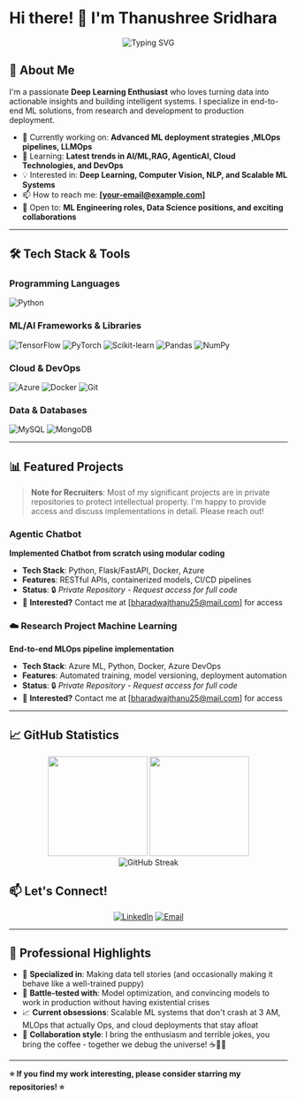 # Hi there! 👋 I'm Thanushree Sridhara

<div align="center">
  <img src="https://readme-typing-svg.herokuapp.com?font=Fira+Code&size=30&duration=3000&pause=1000&color=2F81F7&center=true&vCenter=true&width=600&lines=Deep+Learning+Enthusiast;Interested+in+MLOps;Always+Learning+New+Things!" alt="Typing SVG" />
</div>

## 🚀 About Me

I'm a passionate **Deep Learning Enthusiast** who loves turning data into actionable insights and building intelligent systems. I specialize in end-to-end ML solutions, from research and development to production deployment.

- 🔭 Currently working on: **Advanced ML deployment strategies ,MLOps pipelines, LLMOps**
- 🌱 Learning: **Latest trends in AI/ML,RAG, AgenticAI, Cloud Technologies, and DevOps**
- 💡 Interested in: **Deep Learning, Computer Vision, NLP, and Scalable ML Systems**
- 📫 How to reach me: **[your-email@example.com]** 
- 💼 Open to: **ML Engineering roles, Data Science positions, and exciting collaborations**

---

## 🛠️ Tech Stack & Tools

### Programming Languages
![Python](https://img.shields.io/badge/Python-3776AB?style=for-the-badge&logo=python&logoColor=white)

### ML/AI Frameworks & Libraries
![TensorFlow](https://img.shields.io/badge/TensorFlow-FF6F00?style=for-the-badge&logo=tensorflow&logoColor=white)
![PyTorch](https://img.shields.io/badge/PyTorch-EE4C2C?style=for-the-badge&logo=pytorch&logoColor=white)
![Scikit-learn](https://img.shields.io/badge/scikit_learn-F7931E?style=for-the-badge&logo=scikit-learn&logoColor=white)
![Pandas](https://img.shields.io/badge/Pandas-150458?style=for-the-badge&logo=pandas&logoColor=white)
![NumPy](https://img.shields.io/badge/NumPy-013243?style=for-the-badge&logo=numpy&logoColor=white)

### Cloud & DevOps
![Azure](https://img.shields.io/badge/Microsoft_Azure-0089D0?style=for-the-badge&logo=microsoft-azure&logoColor=white)
![Docker](https://img.shields.io/badge/Docker-2496ED?style=for-the-badge&logo=docker&logoColor=white)
![Git](https://img.shields.io/badge/Git-F05032?style=for-the-badge&logo=git&logoColor=white)

### Data & Databases
![MySQL](https://img.shields.io/badge/MySQL-4479A1?style=for-the-badge&logo=mysql&logoColor=white)
![MongoDB](https://img.shields.io/badge/MongoDB-47A248?style=for-the-badge&logo=mongodb&logoColor=white)


---

## 📊 Featured Projects

> **Note for Recruiters**: Most of my significant projects are in private repositories to protect intellectual property. I'm happy to provide access and discuss implementations in detail. Please reach out!

### Agentic Chatbot 
**Implemented Chatbot from scratch using modular coding**
- **Tech Stack**: Python, Flask/FastAPI, Docker, Azure
- **Features**: RESTful APIs, containerized models, CI/CD pipelines
- **Status**: 🔒 *Private Repository - Request access for full code*
- 📧 **Interested?** Contact me at [bharadwajthanu25@mail.com] for access

### ☁️ Research Project Machine Learning
**End-to-end MLOps pipeline implementation**
- **Tech Stack**: Azure ML, Python, Docker, Azure DevOps
- **Features**: Automated training, model versioning, deployment automation
- **Status**: 🔒 *Private Repository - Request access for full code*
- 📧 **Interested?** Contact me at [bharadwajthanu25@mail.com] for access



---

## 📈 GitHub Statistics

<div align="center">
  <img height="180em" src="https://github-readme-stats.vercel.app/api?username=thanubharadwaj&show_icons=true&theme=tokyonight&include_all_commits=true&count_private=true"/>
  <img height="180em" src="https://github-readme-stats.vercel.app/api/top-langs/?username=thanubharadwaj&layout=compact&langs_count=7&theme=tokyonight"/>
</div>

<div align="center">
  <img src="https://github-readme-streak-stats.herokuapp.com/?user=thanubharadwaj&theme=tokyonight" alt="GitHub Streak"/>
</div>

## 📫 Let's Connect!

<div align="center">
  
[![LinkedIn](https://img.shields.io/badge/LinkedIn-0077B5?style=for-the-badge&logo=linkedin&logoColor=white)](https://www.linkedin.com/in/thanushree-sridhara/)
[![Email](https://img.shields.io/badge/Email-D14836?style=for-the-badge&logo=gmail&logoColor=white)](mailto:bharadwajthanu25@gmail.com)

</div>

---

## 💼 Professional Highlights

- 🎯 **Specialized in**: Making data tell stories (and occasionally making it behave like a well-trained puppy)
- 🔧 **Battle-tested with**: Model optimization, and convincing models to work in production without having existential crises  
- 📈 **Current obsessions**: Scalable ML systems that don't crash at 3 AM, MLOps that actually Ops, and cloud deployments that stay afloat
- 🤝 **Collaboration style**: I bring the enthusiasm and terrible jokes, you bring the coffee - together we debug the universe! ☕🐛🌌

---
  
**⭐ If you find my work interesting, please consider starring my repositories! ⭐**

</div>
